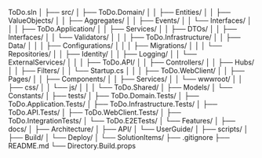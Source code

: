 ToDo.sln
│
├── src/
│   ├── ToDo.Domain/
│   │   ├── Entities/
│   │   ├── ValueObjects/
│   │   ├── Aggregates/
│   │   ├── Events/
│   │   └── Interfaces/
│   │
│   ├── ToDo.Application/
│   │   ├── Services/
│   │   ├── DTOs/
│   │   ├── Interfaces/
│   │   └── Validators/
│   │
│   ├── ToDo.Infrastructure/
│   │   ├── Data/
│   │   │   ├── Configurations/
│   │   │   ├── Migrations/
│   │   │   └── Repositories/
│   │   ├── Identity/
│   │   ├── Logging/
│   │   └── ExternalServices/
│   │
│   ├── ToDo.API/
│   │   ├── Controllers/
│   │   ├── Hubs/
│   │   ├── Filters/
│   │   └── Startup.cs
│   │
│   ├── ToDo.WebClient/
│   │   ├── Pages/
│   │   ├── Components/
│   │   ├── Services/
│   │   └── wwwroot/
│   │       ├── css/
│   │       └── js/
│   │
│   └── ToDo.Shared/
│       ├── Models/
│       └── Constants/
│
├── tests/
│   ├── ToDo.Domain.Tests/
│   ├── ToDo.Application.Tests/
│   ├── ToDo.Infrastructure.Tests/
│   ├── ToDo.API.Tests/
│   ├── ToDo.WebClient.Tests/
│   ├── ToDo.IntegrationTests/
│   └── ToDo.E2ETests/
│       └── Features/
│
├── docs/
│   ├── Architecture/
│   ├── API/
│   └── UserGuide/
│
├── scripts/
│   ├── Build/
│   └── Deploy/
│
└── SolutionItems/
    ├── .gitignore
    ├── README.md
    └── Directory.Build.props